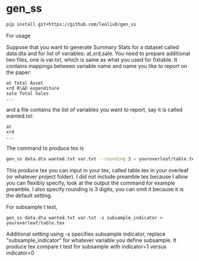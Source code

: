 # gen_ss

```bash
pip install git+https://github.com/leoliu0/gen_ss
```

For usage

Suppose that you want to generate Summary Stats for a dataset called data.dta and for list of variables: at,xrd,sale. You need to prepare additional two files, one is var.txt, which is same as what you used for fixtable. It contains mappings between variable name and name you like to report on the paper:

```csv
at Total Asset
xrd R\&D expenditure
sale Total Sales
...
```
and a file contains the list of variables you want to report, say it is called wanted.txt:
```
at
xrd
...
```
The command to produce tex is 
```bash
gen_ss data.dta wanted.txt var.txt --rounding 3 > youroverleaf/table.tex
```
This produce tex you can input in your tex, called table.tex in your overleaf (or whatever project folder). I did not include preamble tex because I allow you can flexibly specify, look at the output the command for example preamble. I also specify rounding is 3 digits, you can omit it because it is the default setting.

For subsample t test, 
```
gen_ss data.dta wanted.txt var.txt -s subsample_indicator > youroverleaf/table.tex
```
Additional setting using -s specifies subsample indicator, replace "subsample_indicator" for whatever variable you define subsample. It produce tex compare t test for subsample with indicator=1 versus indicator=0


